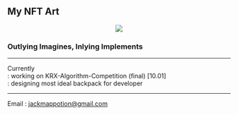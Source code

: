 ## My NFT Art
<p align="center">
  <img src="https://i.seadn.io/gcs/files/ac0e5a62da6365909c2f5e40ed048a8c.png" />
</p>

### Outlying Imagines, Inlying Implements

---
Currently  
  : working on KRX-Algorithm-Competition (final)  [10.01]  
  : designing most ideal backpack for developer

---
Email : jackmappotion@gmail.com
